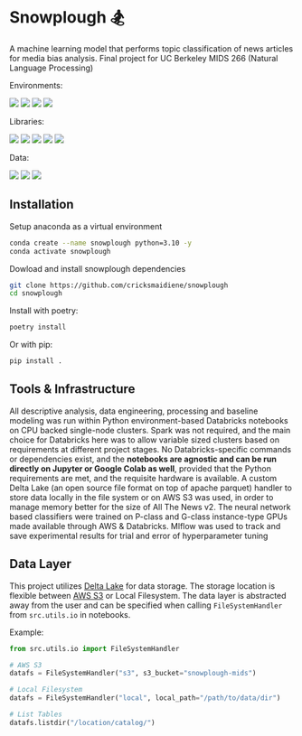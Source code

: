 # Snowplough 🏂

A machine learning model that performs topic classification of news articles for media bias analysis. Final project for UC Berkeley MIDS 266 (Natural Language Processing)

Environments:

![](https://img.shields.io/badge/Jupyter-F37626.svg?style=for-the-badge&logo=Jupyter&logoColor=white)
![](https://img.shields.io/badge/Databricks-FF3621.svg?style=for-the-badge&logo=Databricks&logoColor=white)
![](https://img.shields.io/badge/Python-3776AB.svg?style=for-the-badge&logo=Python&logoColor=white)
![](https://img.shields.io/badge/Poetry-60A5FA.svg?style=for-the-badge&logo=Poetry&logoColor=white)

Libraries:

![](https://img.shields.io/badge/Anaconda-44A833.svg?style=for-the-badge&logo=Anaconda&logoColor=white)
![](https://img.shields.io/badge/pandas-150458.svg?style=for-the-badge&logo=pandas&logoColor=white)
![](https://img.shields.io/badge/NumPy-013243.svg?style=for-the-badge&logo=NumPy&logoColor=white)
![](https://img.shields.io/badge/TensorFlow-FF6F00.svg?style=for-the-badge&logo=TensorFlow&logoColor=white)
![](https://img.shields.io/badge/scikitlearn-F7931E.svg?style=for-the-badge&logo=scikit-learn&logoColor=white)

Data:

![](https://img.shields.io/badge/Delta-003366.svg?style=for-the-badge&logo=Delta&logoColor=white)
![](https://img.shields.io/badge/Amazon%20S3-569A31.svg?style=for-the-badge&logo=Amazon-S3&logoColor=white)
![](https://img.shields.io/badge/Files-4285F4.svg?style=for-the-badge&logo=Files&logoColor=white)

## Installation

Setup anaconda as a virtual environment

```bash
conda create --name snowplough python=3.10 -y
conda activate snowplough
```

Dowload and install snowplough dependencies

```bash
git clone https://github.com/cricksmaidiene/snowplough
cd snowplough
```

Install with poetry:

```bash
poetry install
```

Or with pip:

```bash
pip install .
```

## Tools & Infrastructure

All descriptive analysis, data engineering, processing and baseline modeling was run within Python environment-based Databricks notebooks on CPU backed single-node clusters. Spark was not required, and the main choice for Databricks here was to allow variable sized clusters based on requirements at different project stages. No Databricks-specific commands or dependencies exist, and the **notebooks are agnostic and can be run directly on Jupyter or Google Colab as well**, provided that the Python requirements are met, and the requisite hardware is available. A custom Delta Lake (an open source file format on top of apache parquet) handler to store data locally in the file system or on AWS S3 was used, in order to manage memory better for the size of All The News v2. The neural network based classifiers were trained on P-class and G-class instance-type GPUs made available through AWS & Databricks. Mlflow was used to track and save experimental results for trial and error of hyperparameter tuning

## Data Layer

This project utilizes [Delta Lake](https://delta.io/) for data storage. The storage location is flexible between [AWS S3](https://aws.amazon.com/s3/) or Local Filesystem. The data layer is abstracted away from the user and can be specified when calling `FileSystemHandler` from `src.utils.io` in notebooks.

Example:

```python
from src.utils.io import FileSystemHandler

# AWS S3
datafs = FileSystemHandler("s3", s3_bucket="snowplough-mids")

# Local Filesystem
datafs = FileSystemHandler("local", local_path="/path/to/data/dir")

# List Tables
datafs.listdir("/location/catalog/")
```
